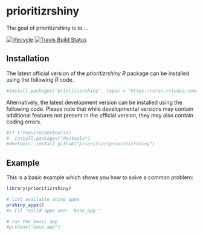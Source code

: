 
<!-- README.md is generated from README.Rmd. Please edit that file -->
prioritizrshiny
===============

The goal of prioritizrshiny is to ...

[![lifecycle](https://img.shields.io/badge/Lifecycle-experimental-orange.svg)](https://www.tidyverse.org/lifecycle/#experimental) [![Travis Build Status](https://img.shields.io/travis/prioritizr/prioritizrshiny/master.svg?label=Linux%20%26%20Mac%20OSX)](https://travis-ci.org/prioritizr/prioritizrshiny)

Installation
------------

The latest official version of the *prioritizrshiny R* package can be installed using the following *R* code.

``` r
#install.packages("prioritizrshiny", repos = "https://cran.rstudio.com/")
```

Alternatively, the latest development version can be installed using the following code. Please note that while developmental versions may contain additional features not present in the official version, they may also contain coding errors.

``` r
#if (!require(devtools))
#  install.packages("devtools")
#devtools::install_github("prioritizr/prioritizrshiny")
```

Example
-------

This is a basic example which shows you how to solve a common problem:

``` r
library(prioritizrshiny)

# list available shiny apps
prshiny_apps()
#> [1] "Valid apps are: 'base_app'"

# run the basic app
#prshiny("base_app")
```
